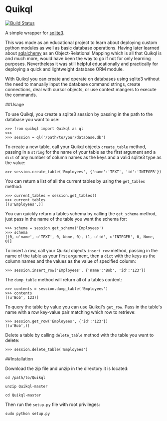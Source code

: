 Quikql
======

[![Build Status](https://travis-ci.org/tijko/Quikql.svg?branch=master)](https://travis-ci.org/tijko/Quikql)

A simple wrapper for [sqlite3](https://docs.python.org/2/library/sqlite3.html).  

This was made as an educational project to learn about deploying custom 
python modules as well as basic database operations.  Having later learned about
[sqlalchemy](http://www.sqlalchemy.org/) as an Object-Relational Mapping which 
is all that Quikql is and much more, would have been the way to go if not for 
only learning purposes.  Nevertheless it was still helpful educationally and 
practically for deploying a quick and lightweight database ORM module.

With Quikql you can create and operate on databases using sqlite3 without the 
need to manually input the database command strings, create connections, deal 
with cursor objects, or use context mangers to execute the commands. 

##Usage

To use Quikql, you create a sqlite3 session by passing in the path to the 
database you want to use:

    >>> from quikql import Quikql as ql
    >>>
    >>> session = ql('/path/to/your/database.db')

To create a new table, call your Quikql objects `create_table` method, passing 
in a `string` for the name of your table as the first argument and a `dict` of
any number of column names as the keys and a valid sqlite3 type as the value:

    >>> session.create_table('Employees', {'name':'TEXT', 'id':'INTEGER'})

You can return a list of all the current tables by using the `get_tables`
method:

    >>> current_tables = session.get_tables()
    >>> current_tables
    [(u'Employees',)]

You can quickly return a tables schema by calling the `get_schema` method,
just pass in the name of the table you want the schema for:

    >>> schema = session.get_schema('Employees')
    >>> schema
    [(0, u'name', u'TEXT', 0, None, 0), (1, u'id', u'INTEGER', 0, None, 0)]

To insert a row, call your Quikql objects `insert_row` method, passing in the
name of the table as your first argument, then a `dict` with the keys as the
column names and the values as the value of specified column:

    >>> session.insert_row('Employees', {'name':'Bob', 'id':'123'})
    
The `dump_table` method will return all of a tables content:

    >>> contents = session.dump_table('Employees')
    >>> contents
    [(u'Bob', 123)]

To query the table by value you can use Quikql's `get_row`.  Pass in the 
table's name with a row key-value pair matching which row to retrieve:

    >>> session.get_row('Employees', {'id':'123'})
    [(u'Bob',)]

Delete a table by calling `delete_table` method with the table you want to
delete:

    >>> session.delete_table('Employees')

##Installation

Download the zip file and unzip in the directory it is located:

    cd /path/to/Quikql

    unzip Quikql-master

    cd Quikql-master

Then run the `setup.py` file with root privileges:

    sudo python setup.py

